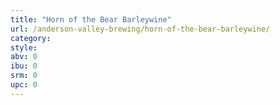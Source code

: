 ```yaml
---
title: "Horn of the Bear Barleywine"
url: /anderson-valley-brewing/horn-of-the-bear-barleywine/
category: 
style: 
abv: 0
ibu: 0
srm: 0
upc: 0
---
```


